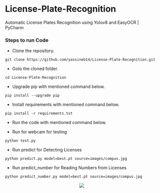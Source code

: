 # License-Plate-Recognition
Automatic License Plates Recognition using Yolov8 and EasyOCR | PyCharm



### Steps to run Code
- Clone the repository.
```
git clone https://github.com/yassineb14/License-Plate-Recognition.git
```
- Goto the cloned folder.
```
cd License-Plate-Recognition
```
- Upgrade pip with mentioned command below.
```
pip install --upgrade pip
```
- Install requirements with mentioned command below.
```
pip install -r requirements.txt
```
- Run the code with mentioned command below.

 - Run for webcam for testing
 
`python test.py`

 - Run predict for Detecting Licenses

`python predict.py model=best.pt source=images/compus.jpg`

 - Run predict_number for Reading Numbers from Licenses

`python predict_number.py model=best.pt source=images/compus.jpg`

<p align="center">
<img src="https://github.com/yassineb14/License-Plate-Recognition/">
</p>
